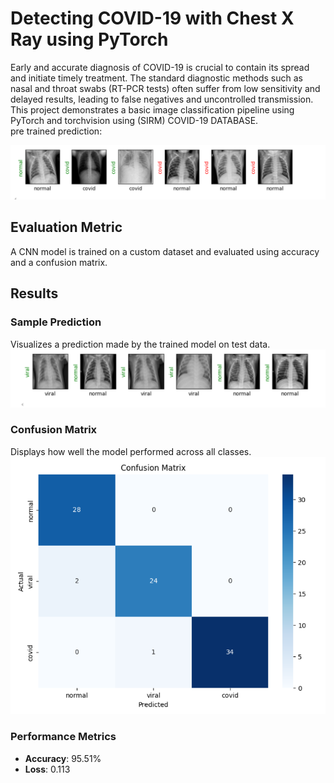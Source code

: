 # Detecting COVID-19 with Chest X Ray using PyTorch
Early and accurate diagnosis of COVID-19 is crucial to contain its spread and initiate timely treatment. The standard diagnostic methods such as nasal and throat swabs (RT-PCR tests) often suffer from low sensitivity and delayed results, leading to false negatives and uncontrolled transmission. This project demonstrates a basic image classification pipeline using PyTorch and torchvision using (SIRM) COVID-19 DATABASE.  
pre trained prediction:

![Prediction](images/Pretrain.png)

## Evaluation Metric
A CNN model is trained on a custom dataset and evaluated using accuracy and a confusion matrix.

## Results
### Sample Prediction
Visualizes a prediction made by the trained model on test data.
![result](images/after%20training.png)

### Confusion Matrix
Displays how well the model performed across all classes.
![Confusion Matrix](images/confusion%20matrix.png)

### Performance Metrics  
- **Accuracy**: 95.51%  
- **Loss**: 0.113
 
